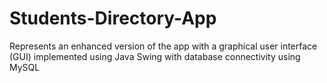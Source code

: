 # Students-Directory-App
Represents an enhanced version of the app with a graphical user interface (GUI) implemented using Java Swing with database connectivity using MySQL
